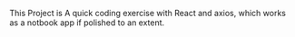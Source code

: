 This Project is A quick coding exercise with React and axios, which works as a notbook app if polished to an extent.

